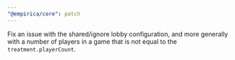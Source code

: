 ```yaml
---
"@empirica/core": patch
---
```


Fix an issue with the shared/ignore lobby configuration, and more generally with
a number of players in a game that is not equal to the `treatment.playerCount`.
